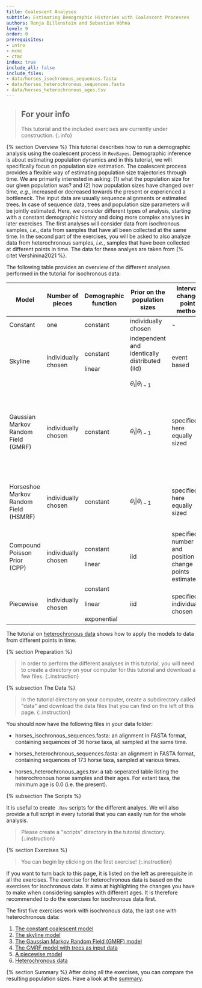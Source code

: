 ```yaml
---
title: Coalescent Analyses
subtitle: Estimating Demographic Histories with Coalescent Processes
authors: Ronja Billenstein and Sebastian Höhna
level: 9
order: 0
prerequisites:
- intro
- mcmc
- ctmc
index: true
include_all: false
include_files:
- data/horses_isochronous_sequences.fasta
- data/horses_heterochronous_sequences.fasta
- data/horses_heterochronous_ages.tsv
---
```


> ## For your info
> This tutorial and the included exercises are currently under construction.
{:.info}

{% section Overview %}
This tutorial describes how to run a demographic analysis using the coalescent process in `RevBayes`.
Demographic inference is about estimating population dynamics and in this tutorial, we will specifically focus on population size estimation.
The coalescent process provides a flexible way of estimating population size trajectories through time.
We are primarily interested in asking:
(1) what the population size for our given population was?
and (2) how population sizes have changed over time, *e.g.*, increased or decreased towards the present or experienced a bottleneck.
The input data are usually sequence alignments or estimated trees.
In case of sequence data, trees and population size parameters will be jointly estimated.
Here, we consider different types of analysis, starting with a constant demographic history and doing more complex analyses in later exercises.
The first analyses will consider data from isochronous samples, *i.e.*, data from samples that have all been collected at the same time.
In the second part of the exercises, you will be asked to also analyze data from heterochronous samples, *i.e.*, samples that have been collected at different points in time.
The data for these analyes are taken from {% citet Vershinina2021 %}.

The following table provides an overview of the different analyses performed in the tutorial for isochronous data:

| Model                                 | Number of pieces    | Demographic function                      | Prior on the population sizes                                                   | Interval change point method                               | Tutorial                                                                                                                                                                         |
|---------------------------------------|---------------------|-------------------------------------------|---------------------------------------------------------------------------------|------------------------------------------------------------|----------------------------------------------------------------------------------------------------------------------------------------------------------------------------------|
| Constant                              | one                 | constant                                  | individually chosen                                                             | -                                                          | [constant]({{base.url}}/tutorials/coalescent/constant)                                                                                                                           |
| Skyline                               | individually chosen | constant<br><br>linear                    | independent and identically distributed (iid)<br><br>$\theta_i \| \theta_{i-1}$ | event based                                                | [skyline]({{base.url}}/tutorials/coalescent/skyline)                                                                                                                             |
| Gaussian Markov Random Field (GMRF)   | individually chosen | constant                                  | $\theta_i \| \theta_{i-1}$                                                      | specified - here equally sized                             | With sequences as input data: [GMRF]({{base.url}}/tutorials/coalescent/GMRF)<br><br>With trees as input data: [GMRF treebased]({{base.url}}/tutorials/coalescent/GMRF_treebased) |
| Horseshoe Markov Random Field (HSMRF) | individually chosen | constant                                  | $\theta_i \| \theta_{i-1}$                                                      | specified - here equally sized                             | little description included in [GMRF]({{base.url}}/tutorials/coalescent/GMRF)<br><br>script in [HSMRF]({{base.url}}/tutorials/coalescent/HSMRF)                                  |
| Compound Poisson Prior (CPP)          | individually chosen | constant<br><br>linear                    | iid                                                                             | specified - number and position of change points estimated | little description included in [GMRF]({{base.url}}/tutorials/coalescent/GMRF)<br><br>script in [CPP]({{base.url}}/tutorials/coalescent/CPP)                                      |
| Piecewise                             | individually chosen | constant<br><br>linear<br><br>exponential | iid                                                                             | specified - individually chosen                            | [piecewise]({{base.url}}/tutorials/coalescent/piecewise)                                                                                                                         |

The tutorial on [heterochronous data]({{base.url}}/tutorials/coalescent/heterochronous) shows how to apply the models to data from different points in time.

<!--- ### Why?! --->

<!---
{% subsection The Coalescent %}
The coalescent process is constructing a tree backwards in time.
Starting from the samples, lineages are merged (*i.e.* coalesced), always two at a time.
Under the coalescent process, the waiting time between two coalescent events is exponentially distributed and depends on the number of 'active' lineages and the effective population size $N_e$.
Active lineages are the ones that can coalesce, the number is reduced by one with every coalescent event.
The coalescent process was first introduced by Kingman in 1982 for a constant population size {% cite Kingman1982 %}.
Griffiths and Tavaré then extended the model to be applicable to varying population sizes {% cite Griffiths1994 %}.
--->
<!--- Also, samples from different ages can be included {% cite %}. (Should go to heterochronous part) --->

<!--- ### Add figure!! --->

{% section Preparation %}

> In order to perform the different analyses in this tutorial, you will need to create a directory on your computer for this tutorial and download a few files.
{:.instruction}

{% subsection The Data %}

> In the tutorial directory on your computer, create a subdirectory called "data" and download the data files that you can find on the left of this page.
{:.instruction}

You should now have the following files in your data folder:

-   horses_isochronous_sequences.fasta: an alignment in FASTA format, containing sequences of 36 horse taxa, all sampled at the same time.

-   horses_heterochronous_sequences.fasta: an alignment in FASTA format, containing sequences of 173 horse taxa, sampled at various times.

-   horses_heterochronous_ages.tsv: a tab seperated table listing the heterochronous horse samples and their ages. For extant taxa, the minimum age is 0.0 (i.e. the present).


{% subsection The Scripts %}

It is useful to create `.Rev` scripts for the different analyes.
We will also provide a full script in every tutorial that you can easily run for the whole analysis.

> Please create a "scripts" directory in the tutorial directory.
{:.instruction}

{% section Exercises %}

> You can begin by clicking on the first exercise!
{:.instruction}

If you want to turn back to this page, it is listed on the left as prerequisite in all the exercises.
The exercise for heterochronous data is based on the exercises for isochronous data.
It aims at highlighting the changes you have to make when considering samples with different ages.
It is therefore recommended to do the exercises for isochronous data first.

The first five exercises work with isochronous data, the last one with heterochronous data:
1. [The constant coalescent model]({{base.url}}/tutorials/coalescent/constant)
2. [The skyline model]({{base.url}}/tutorials/coalescent/skyline)
3. [The Gaussian Markov Random Field (GMRF) model]({{base.url}}/tutorials/coalescent/GMRF)
4. [The GMRF model with trees as input data]({{base.url}}/tutorials/coalescent/GMRF_treebased)
5. [A piecewise model]({{base.url}}/tutorials/coalescent/piecewise)
6. [Heterochronous data]({{base.url}}/tutorials/coalescent/heterochronous)

{% section Summary %}
After doing all the exercises, you can compare the resulting population sizes.
Have a look at the [summary]({{base.url}}/tutorials/coalescent/summary).
